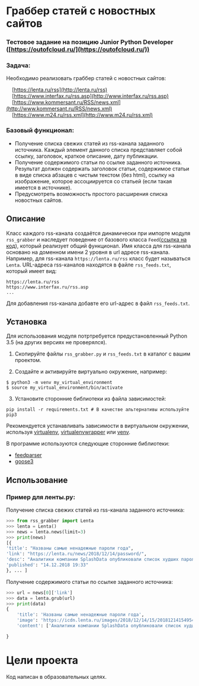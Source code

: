 #  Граббер статей с новостных сайтов

### Тестовое задание на позицию Junior Python Developer ([https://outofcloud.ru/](https://outofcloud.ru/))

### Задача: 
Необходимо реализовать граббер статей с новостных сайтов:

&nbsp;&nbsp;&nbsp;&nbsp;[https://lenta.ru/rss](http://lenta.ru/rss)  
&nbsp;&nbsp;&nbsp;&nbsp;[https://www.interfax.ru/rss.asp](http://www.interfax.ru/rss.asp)  
&nbsp;&nbsp;&nbsp;&nbsp;[https://www.kommersant.ru/RSS/news.xml](http://www.kommersant.ru/RSS/news.xml)  
&nbsp;&nbsp;&nbsp;&nbsp;[https://www.m24.ru/rss.xml](http://www.m24.ru/rss.xml)

### Базовый функционал:
- Получение списка свежих статей из rss-канала заданного источника. Каждый
элемент данного списка представляет собой ссылку, заголовок, краткое
описание, дату публикации.
- Получение содержимого статьи по ссылке заданного источника. Результат
должен содержать заголовок статьи, содержимое статьи в виде списка абзацев
с чистым текстом (без html), ссылку на изображение, которое ассоциируется со
статьей (если такая имеется в источнике).
- Предусмотреть возможность простого расширения списка новостных сайтов.

## Описание
Класс каждого rss-канала создаётся динамически при импорте модуля ```rss_grabber``` и наследует поведение от базового класса ```Feed```([ссылка на код](https://github.com/igorzakhar/rss-grabber/blob/7e5dc0ae2404f7e7b5548b81893fab8fbd694fac/rss_grabber.py#L16)), который реализует общий функционал. Имя класса для  rss-канала основано на доменном имени 2 уровня в url адресе rss-канала. Например, для rss-канала ```https://lenta.ru/rss``` класс будет называться ```Lenta```.
URL-адреса rss-каналов находятся в файле ```rss_feeds.txt```, который имеет вид:
```
https://lenta.ru/rss
https://www.interfax.ru/rss.asp
...
```
Для добавления rss-канала добавте его url-адрес в файл ```rss_feeds.txt```.

## Установка

Для использования модуля потртребуется предустановленный Python 3.5 (на других версиях не проверялся).  
1. Скопируйте файлы ```rss_grabber.py``` и ```rss_feeds.txt``` в каталог с вашим проектом.

2. Создайте и активируйте виртуально окружение, например:
```
$ python3 -m venv my_virtual_environment
$ source my_virtual_environment/bin/activate
```
3. Установите сторонние библиотеки  из файла зависимостей:
```
pip install -r requirements.txt # В качестве альтернативы используйте pip3
```

Рекомендуется устанавливать зависимости в виртуальном окружении, используя [virtualenv](https://github.com/pypa/virtualenv), [virtualenvwrapper](https://pypi.python.org/pypi/virtualenvwrapper) или [venv](https://docs.python.org/3/library/venv.html).

В программе используются следующие сторонние библиотеки:  
- [feedparser](https://pypi.org/project/feedparser/)
- [goose3](https://github.com/goose3/goose3)

## Использование

### Пример для ленты.ру:
Получение списка свежих статей из rss-канала заданного источника: 
```python
>>> from rss_grabber import Lenta
>>> lenta = Lenta()
>>> news = lenta.news(limit=3)
>>> print(news)
[{
'title': "Названы самые ненадежные пароли года",
'link': "https://lenta.ru/news/2018/12/14/password/",
'desc': "Аналитики компании SplashData опубликовали список худших паролей, которые юзеры использовали в 2018 году...",
'published': "14.12.2018 19:33"
}, ... ]
```
Получение содержимого статьи по ссылке заданного источника:  
```python
>>> url = news[0]['link']
>>> data = lenta.grub(url)
>>> print(data)
{
    'title': 'Названы самые ненадежные пароли года',
    'image': 'https://icdn.lenta.ru/images/2018/12/14/15/20181214154954686/detail_bf1773492fa73c50ed2781da480e38a1.jpg',
    'content': ['Аналитики компании SplashData опубликовали список худших паролей, которые юзеры использовали в 2018 году. Результаты исследования размещены на сайте организации.', ..., ...]

}
```

# Цели проекта

Код написан в образовательных целях.
